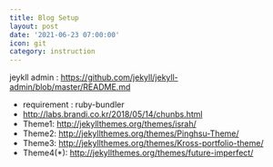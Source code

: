 ```yaml
---
title: Blog Setup
layout: post
date: '2021-06-23 07:00:00'
icon: git
category: instruction
---
```


jeykll admin : https://github.com/jekyll/jekyll-admin/blob/master/README.md

- requirement : ruby-bundler
- http://labs.brandi.co.kr/2018/05/14/chunbs.html
- Theme1: http://jekyllthemes.org/themes/israh/
- Theme2: http://jekyllthemes.org/themes/Pinghsu-Theme/
- Theme3: http://jekyllthemes.org/themes/Kross-portfolio-theme/
- Theme4(*): http://jekyllthemes.org/themes/future-imperfect/
